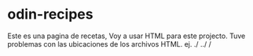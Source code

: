 # odin-recipes
Este es una pagina de recetas, Voy a usar HTML para este projecto. Tuve problemas con las ubicaciones de los archivos HTML. ej.  ./ ../  /
